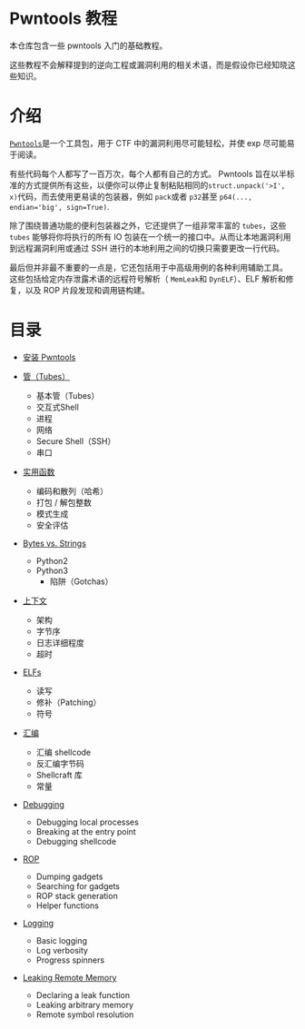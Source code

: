 # Pwntools 教程

本仓库包含一些 pwntools 入门的基础教程。

这些教程不会解释提到的逆向工程或漏洞利用的相关术语，而是假设你已经知晓这些知识。 

# 介绍

[`Pwntools`](https://pwntools.com)是一个工具包，用于 CTF 中的漏洞利用尽可能轻松，并使 exp 尽可能易于阅读。 

有些代码每个人都写了一百万次，每个人都有自己的方式。 Pwntools 旨在以半标准的方式提供所有这些，以便你可以停止复制粘贴相同的`struct.unpack('>I', x)`代码，而去使用更易读的包装器，例如 `pack`或者 `p32`甚至 `p64(..., endian='big', sign=True)`. 

除了围绕普通功能的便利包装器之外，它还提供了一组非常丰富的 `tubes`，这些 `tubes` 能够将你将执行的所有 IO 包装在一个统一的接口中。从而让本地漏洞利用到远程漏洞利用或通过 SSH 进行的本地利用之间的切换只需要更改一行代码。 

最后但并非最不重要的一点是，它还包括用于中高级用例的各种利用辅助工具。 这些包括给定内存泄露术语的远程符号解析（ `MemLeak`和 `DynELF`）、ELF 解析和修复，以及 ROP 片段发现和调用链构建。

# 目录

- [安装 Pwntools](installing.md)
- [管（Tubes）](tubes.md)
  
    + 基本管（Tubes）
    + 交互式Shell
    + 进程
    + 网络
    + Secure Shell（SSH）
    + 串口
- [实用函数](utility.md)
  
    + 编码和散列（哈希）
    + 打包 / 解包整数
    + 模式生成
    + 安全评估
- [Bytes vs. Strings](bytes.md)
  
    + Python2
    - Python3
        + 陷阱（Gotchas）
- [上下文](context.md)
  
    + 架构
    + 字节序
    + 日志详细程度
    + 超时
- [ELFs](elf.md)
    + 读写
    + 修补（Patching）
    + 符号
- [汇编](assembly.md)
  
    + 汇编 shellcode
    + 反汇编字节码
    + Shellcraft 库
    + 常量
- [Debugging](debugging.md)
    + Debugging local processes
    + Breaking at the entry point
    + Debugging shellcode
- [ROP](rop.md)
    + Dumping gadgets
    + Searching for gadgets
    + ROP stack generation
    + Helper functions
- [Logging](logging.md)
    + Basic logging
    + Log verbosity
    + Progress spinners
- [Leaking Remote Memory](leaking.md)
    + Declaring a leak function
    + Leaking arbitrary memory
    + Remote symbol resolution

